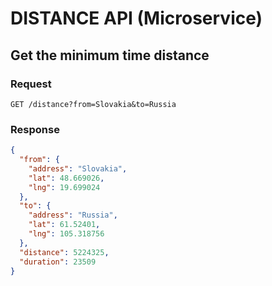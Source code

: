# DISTANCE API (Microservice)

## Get the minimum time distance

### Request

`GET /distance?from=Slovakia&to=Russia`

### Response

```json
{
  "from": {
    "address": "Slovakia",
    "lat": 48.669026,
    "lng": 19.699024
  },
  "to": {
    "address": "Russia",
    "lat": 61.52401,
    "lng": 105.318756
  },
  "distance": 5224325,
  "duration": 23509
}
```
